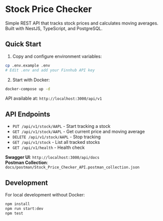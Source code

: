 # Stock Price Checker

Simple REST API that tracks stock prices and calculates moving averages. Built with NestJS, TypeScript, and PostgreSQL.

## Quick Start

1. Copy and configure environment variables:
```bash
cp .env.example .env
# Edit .env and add your Finnhub API key
```

2. Start with Docker:
```bash
docker-compose up -d
```

API available at: `http://localhost:3000/api/v1`

## API Endpoints

- `PUT /api/v1/stock/AAPL` - Start tracking a stock
- `GET /api/v1/stock/AAPL` - Get current price and moving average  
- `DELETE /api/v1/stock/AAPL` - Stop tracking
- `GET /api/v1/stock` - List all tracked stocks
- `GET /api/v1/health` - Health check

**Swagger UI**: `http://localhost:3000/api/docs`  
**Postman Collection**: `docs/postman/Stock_Price_Checker_API.postman_collection.json`

## Development

For local development without Docker:
```bash
npm install
npm run start:dev
npm test
```